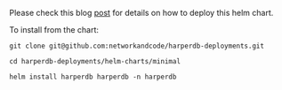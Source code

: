 Please check this blog [post](https://dev.to/aws-builders/harperdb-with-helm-on-eks-3fb9) for details on how to deploy this helm chart.

To install from the chart:
```
git clone git@github.com:networkandcode/harperdb-deployments.git

cd harperdb-deployments/helm-charts/minimal

helm install harperdb harperdb -n harperdb
```

